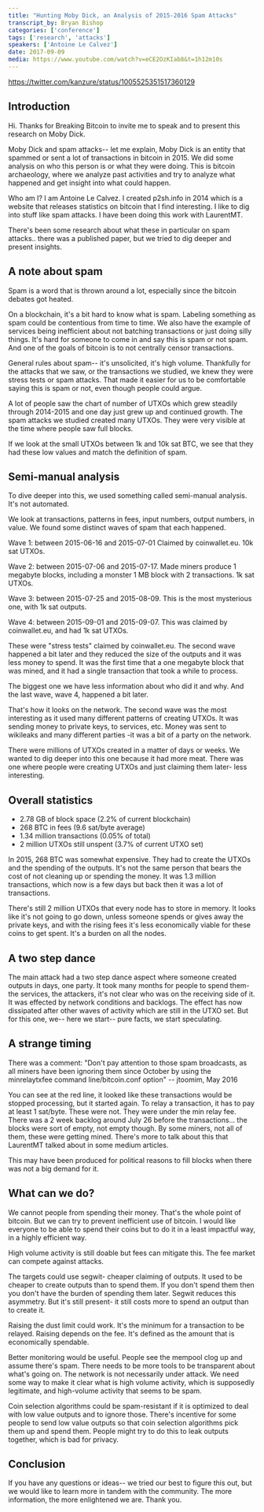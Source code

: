 ```yaml
---
title: "Hunting Moby Dick, an Analysis of 2015-2016 Spam Attacks"
transcript_by: Bryan Bishop
categories: ['conference']
tags: ['research', 'attacks']
speakers: ['Antoine Le Calvez']
date: 2017-09-09
media: https://www.youtube.com/watch?v=eCE2OzKIab8&t=1h12m10s
---
```

<https://twitter.com/kanzure/status/1005525351517360129>

## Introduction

Hi. Thanks for Breaking Bitcoin to invite me to speak and to present this research on Moby Dick.

Moby Dick and spam attacks-- let me explain, Moby Dick is an entity that spammed or sent a lot of transactions in bitcoin in 2015. We did some analysis on who this person is or what they were doing. This is bitcoin archaeology, where we analyze past activities and try to analyze what happened and get insight into what could happen.

Who am I? I am Antoine Le Calvez. I created p2sh.info in 2014 which is a website that releases statistics on bitcoin that I find interesting. I like to dig into stuff like spam attacks. I have been doing this work with LaurentMT.

There's been some research about what these in particular on spam attacks.. there was a published paper, but we tried to dig deeper and present insights.

## A note about spam

Spam is a word that is thrown around a lot, especially since the bitcoin debates got heated.

On a blockchain, it's a bit hard to know what is spam. Labeling something as spam could be contentious from time to time. We also have the example of services being inefficient about not batching transactions or just doing silly things. It's hard for someone to come in and say this is spam or not spam. And one of the goals of bitcoin is to not centrally censor transactions.

General rules about spam-- it's unsolicited, it's high volume. Thankfully for the attacks that we saw, or the transactions we studied, we knew they were stress tests or spam attacks. That made it easier for us to be comfortable saying this is spam or not, even though people could argue.

A lot of people saw the chart of number of UTXOs which grew steadily through 2014-2015 and one day just grew up and continued growth. The spam attacks we studied created many UTXOs. They were very visible at the time where people saw full blocks.

If we look at the small UTXOs between 1k and 10k sat BTC, we see that they had these low values and match the definition of spam.

## Semi-manual analysis

To dive deeper into this, we used something called semi-manual analysis. It's not automated.

We look at transactions, patterns in fees, input numbers, output numbers, in value. We found some distinct waves of spam that each happened.

Wave 1: between 2015-06-16 and 2015-07-01 Claimed by coinwallet.eu. 10k sat UTXOs.

Wave 2: between 2015-07-06 and 2015-07-17. Made miners produce 1 megabyte blocks, including a monster 1 MB block with 2 transactions. 1k sat UTXOs.

Wave 3: between 2015-07-25 and 2015-08-09. This is the most mysterious one, with 1k sat outputs.

Wave 4: between 2015-09-01 and 2015-09-07. This was claimed by coinwallet.eu, and had 1k sat UTXOs.

These were "stress tests" claimed by coinwallet.eu. The second wave happened a bit later and they reduced the size of the outputs and it was less money to spend. It was the first time that a one megabyte block that was mined, and it had a single transaction that took a while to process.

The biggest one we have less information about who did it and why. And the last wave, wave 4, happened a bit later.

That's how it looks on the network. The second wave was the most interesting as it used many different patterns of creating UTXOs. It was sending money to private keys, to services, etc. Money was sent to wikileaks and many different parties -it was a bit of a party on the network.

There were millions of UTXOs created in a matter of days or weeks. We wanted to dig deeper into this one because it had more meat. There was one where people were creating UTXOs and just claiming them later- less interesting.

## Overall statistics

* 2.78 GB of block space (2.2% of current blockchain)
* 268 BTC in fees (9.6 sat/byte average)
* 1.34 million transactions (0.05% of total)
* 2 million UTXOs still unspent (3.7% of current UTXO set)

In 2015, 268 BTC was somewhat expensive. They had to create the UTXOs and the spending of the outputs. It's not the same person that bears the cost of not cleaning up or spending the money. It was 1.3 million transactions, which now is a few days but back then it was a lot of transactions.

There's still 2 million UTXOs that every node has to store in memory. It looks like it's not going to go down, unless someone spends or gives away the private keys, and with the rising fees it's less economically viable for these coins to get spent. It's a burden on all the nodes.

## A two step dance

The main attack had a two step dance aspect where someone created outputs in days, one party. It took many months for people to spend them- the services, the attackers, it's not clear who was on the receiving side of it. It was effected by network conditions and backlogs. The effect has now dissipated after other waves of activity which are still in the UTXO set. But for this one, we-- here we start-- pure facts, we start speculating.

## A strange timing

There was a comment: "Don't pay attention to those spam broadcasts, as all miners have been ignoring them since October by using the minrelaytxfee command line/bitcoin.conf option" -- jtoomim, May 2016

You can see at the red line, it looked like these transactions would be stopped processing, but it started again. To relay a transaction, it has to pay at least 1 sat/byte. These were not. They were under the min relay fee. There was a 2 week backlog around July 26 before the transactions... the blocks were sort of empty, not empty though. By some miners, not all of them, these were getting mined. There's more to talk about this that LaurentMT talked about in some medium articles.

This may have been produced for political reasons to fill blocks when there was not a big demand for it.

## What can we do?

We cannot people from spending their money. That's the whole point of bitcoin. But we can try to prevent inefficient use of bitcoin. I would like everyone to be able to spend their coins but to do it in a least impactful way, in a highly efficient way.

High volume activity is still doable but fees can mitigate this. The fee market can compete against attacks.

The targets could use segwit- cheaper claiming of outputs. It used to be cheaper to create outputs than to spend them. If you don't spend them then you don't have the burden of spending them later. Segwit reduces this asymmetry. But it's still present- it still costs more to spend an output than to create it.

Raising the dust limit could work. It's the minimum for a transaction to be relayed. Raising depends on the fee. It's defined as the amount that is economically spendable.

Better monitoring would be useful. People see the mempool clog up and assume there's spam. There needs to be more tools to be transparent about what's going on. The network is not necessarily under attack. We need some way to make it clear what is high volume activity, which is supposedly legitimate, and high-volume activity that seems to be spam.

Coin selection algorithms could be spam-resistant if it is optimized to deal with low value outputs and to ignore those. There's incentive for some people to send low value outputs so that coin selection algorithms pick them up and spend them. People might try to do this to leak outputs together, which is bad for privacy.

## Conclusion

If you have any questions or ideas-- we tried our best to figure this out, but we would like to learn more in tandem with the community. The more information, the more enlightened we are. Thank you.
